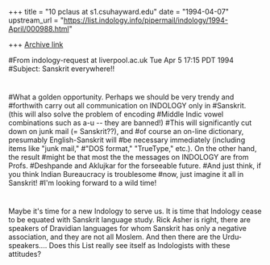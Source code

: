 +++
title = "10 pclaus at s1.csuhayward.edu"
date = "1994-04-07"
upstream_url = "https://list.indology.info/pipermail/indology/1994-April/000988.html"

+++
[Archive link](https://list.indology.info/pipermail/indology/1994-April/000988.html)

#From indology-request at liverpool.ac.uk Tue Apr  5 17:15 PDT 1994
#Subject: Sanskrit everywhere!!
#
#What a golden opportunity.  Perhaps we should be very trendy and
#forthwith carry out all communication on INDOLOGY only in 
#Sanskrit.  (this will also solve the problem of encoding
#Middle Indic vowel combinations such as a-u -- they are banned!)
#This will significantly cut down on junk mail (= Sanskrit??), and
#of course an on-line dictionary, presumably English-Sanskrit will
#be necessary immediately (including items like "junk mail,"
#"DOS format," "TrueType," etc.).  On the other hand, the result
#might be that most the the messages on INDOLOGY are from Profs.
#Deshpande and Aklujkar for the forseeable future.
#And just think, if you think Indian Bureaucracy is troublesome
#now, just imagine it all in Sanskrit!
#I'm looking forward to a wild time!
# 
#
Maybe it's time for a new Indology to serve us.  It is time that Indology
cease to be equated with Sanskrit language study.  Rick Asher is right,
there are speakers of Dravidian languages for whom Sanskrit has only a
negative association, and they are not all Moslem.  And then there are the
Urdu-speakers....  Does this List really see itself as Indologists with
these attitudes?





